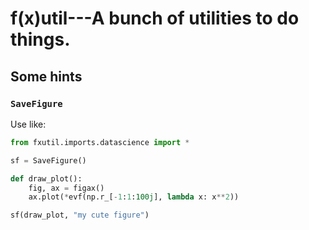 # f(x)util---A bunch of utilities to do things.


## Some hints

### `SaveFigure`

Use like:

```python
from fxutil.imports.datascience import *

sf = SaveFigure()

def draw_plot():
    fig, ax = figax()
    ax.plot(*evf(np.r_[-1:1:100j], lambda x: x**2))

sf(draw_plot, "my cute figure")
```